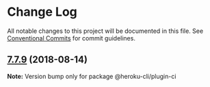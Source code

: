 # Change Log

All notable changes to this project will be documented in this file.
See [Conventional Commits](https://conventionalcommits.org) for commit guidelines.

<a name="7.7.9"></a>
## [7.7.9](https://github.com/heroku/cli/compare/v7.7.8...v7.7.9) (2018-08-14)

**Note:** Version bump only for package @heroku-cli/plugin-ci
